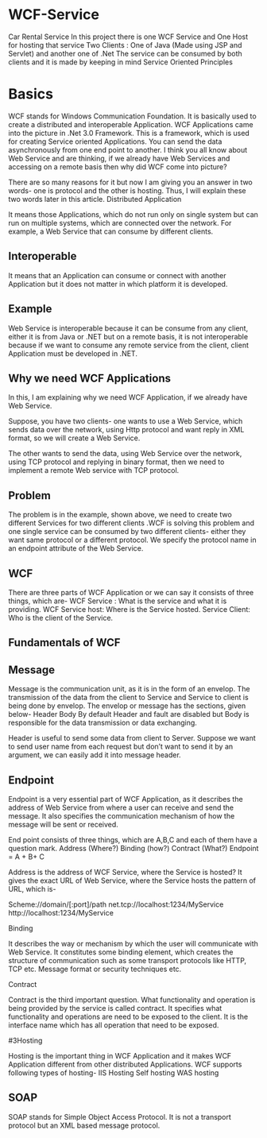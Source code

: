# WCF-Service
Car Rental Service
In this project there is one WCF Service and One Host for hosting that service
Two Clients : One of Java (Made using JSP and Servlet) and another one of .Net
The service can be consumed by both clients and it is made by keeping in mind Service Oriented Principles

# Basics

WCF stands for Windows Communication Foundation. It is basically used to create a distributed and interoperable Application. WCF Applications came into the picture in .Net 3.0 Framework. This is a framework, which is used for creating Service oriented Applications. You can send the data asynchronously from one end point to another. I think you all know about Web Service and are thinking, if we already have Web Services and accessing on a remote basis then why did WCF come into picture?

There are so many reasons for it but now I am giving you an answer in two words- one is protocol and the other is hosting. Thus, I will explain these two words later in this article.
Distributed Application 

It means those Applications, which do not run only on single system but can run on multiple systems, which are connected over the network. For example, a Web Service that can consume by different clients.

## Interoperable

It means that an Application can consume or connect with another Application but it does not matter in which platform it is developed.

## Example

Web Service is interoperable because it can be consume from any client, either it is from Java or .NET but on a remote basis, it is not interoperable because if we want to consume any remote service from the client, client Application must be developed in .NET.

## Why we need WCF Applications

In this, I am explaining why we need WCF Application, if we already have Web Service.

Suppose, you have two clients- one wants to use a Web Service, which sends data over the network, using Http protocol and want reply in XML format, so we will create a Web Service.

The other wants to send the data, using Web Service over the network, using TCP protocol and replying in binary format, then we need to implement a remote Web service with TCP protocol.

## Problem

The problem is in the example, shown above, we need to create two different Services for two different clients .WCF is solving this problem and one single service can be consumed by two different clients- either they want same protocol or a different protocol. We specify the protocol name in an endpoint attribute of the Web Service.

## WCF

There are three parts of WCF Application or we can say it consists of three things, which are-
WCF Service : What is the service and what it is providing.
WCF Service host: Where is the Service hosted.
Service Client: Who is the client of the Service.
<br/>
## Fundamentals of WCF

## Message

Message is the communication unit, as it is in the form of an envelop. The transmission of the data from the client to Service and Service to client is being done by envelop. The envelop or message has the sections, given below-
Header 
Body
By default Header and fault are disabled but Body is responsible for the data transmission or data exchanging.

Header is useful to send some data from client to Server. Suppose we want to send user name from each request but don’t want to send it by an argument, we can easily add it into message header.

## Endpoint

Endpoint is a very essential part of WCF Application, as it describes the address of Web Service from where a user can receive and send the message. It also specifies the communication mechanism of how the message will be sent or received.

End point consists of three things, which are A,B,C and each of them have a question mark.
Address (Where?)
Binding (how?)
Contract (What?)
Endpoint = A + B+ C

Address is the address of WCF Service, where the Service is hosted? It gives the exact URL of Web Service, where the Service hosts the pattern of URL, which is-

Scheme://domain/[:port]/path
net.tcp://localhost:1234/MyService
http://localhost:1234/MyService

Binding

It describes the way or mechanism by which the user will communicate with Web Service. It constitutes some binding element, which creates the structure of communication such as some transport protocols like HTTP, TCP etc. Message format or security techniques etc.

Contract
 
Contract is the third important question. What functionality and operation is being provided by  the service is called contract. It specifies what functionality and operations are need to be exposed to the client. It is the interface name which has all operation that need to be exposed.

#3Hosting

Hosting is the important thing in WCF Application and it makes WCF Application different from other distributed Applications. WCF supports following types of hosting-
IIS Hosting
Self hosting 
WAS hosting

## SOAP

SOAP stands for Simple Object Access Protocol. It is not a transport protocol but an  XML based message protocol.
